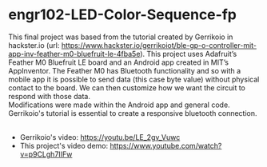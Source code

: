 # engr102-LED-Color-Sequence-fp
This final project was based from the tutorial created by Gerrikoio in hackster.io (url: https://www.hackster.io/gerrikoiot/ble-gp-o-controller-mit-app-inv-feather-m0-bluefruit-le-4fba5e). This project uses Adafruit’s Feather M0 Bluefruit LE board and an Android app created in MIT’s AppInventor. The Feather M0 has Bluetooth functionality and so with a mobile app it is possible to send data (this case byte value) without physical contact to the board. We can then customize how we want the circuit to respond with those data. <br>Modifications were made within the Android app and general code. Gerrikoio's tutorial is essential to create a responsive bluetooth connection. <br><br>
- Gerrikoio's video: https://youtu.be/LE_2gv_Vuwc<br>
- This project's video demo: https://www.youtube.com/watch?v=p9CLgh7IIFw
